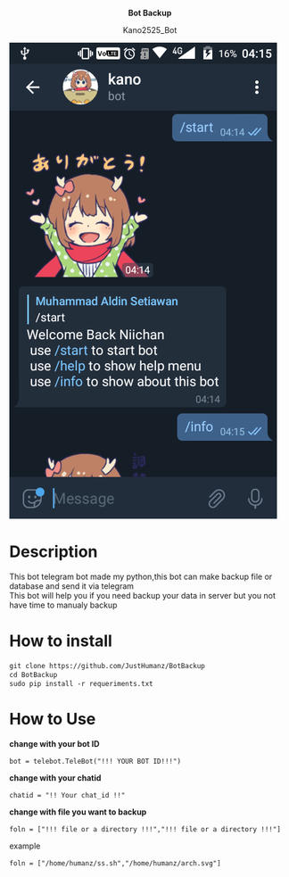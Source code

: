 <p align="center">
  <b> Bot Backup </b>
  </p>
<p align="center"> Kano2525_Bot </p>    

![screenshot](https://raw.githubusercontent.com/JustHumanz/BotBackup/master/img/SS.png)  

# Description  
This bot telegram bot made my python,this bot can make backup file or database and send it via telegram  
This bot will help you if you need backup your data in server but you not have time to manualy backup  

# How to install
```
git clone https://github.com/JustHumanz/BotBackup  
cd BotBackup  
sudo pip install -r requeriments.txt  
```

# How to Use
<b>change with your bot ID</b>  
```
bot = telebot.TeleBot("!!! YOUR BOT ID!!!")  
```
<b>change with your chatid</b>    
```
chatid = "!! Your chat_id !!"  
```  
<b>change with file you want to backup</b>   
```
foln = ["!!! file or a directory !!!","!!! file or a directory !!!"]
```
example
```
foln = ["/home/humanz/ss.sh","/home/humanz/arch.svg"]
```
